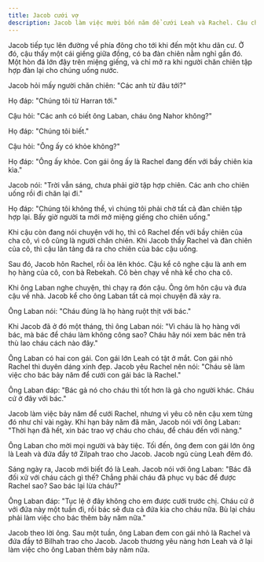 ```yaml
---
title: Jacob cưới vợ
description: Jacob làm việc mười bốn năm để cưới Leah và Rachel. Câu chuyện thể hiện sự kiên nhẫn, tình yêu và những thử thách trong hành trình xây dựng gia đình của Jacob.
---
```


Jacob tiếp tục lên đường về phía đông cho tới khi đến một khu dân cư. Ở đó, cậu thấy một cái giếng giữa đồng, có ba đàn chiên nằm nghỉ gần đó. Một hòn đá lớn đậy trên miệng giếng, và chỉ mở ra khi người chăn chiên tập hợp đàn lại cho chúng uống nước.

Jacob hỏi mấy người chăn chiên: "Các anh từ đâu tới?"

Họ đáp: "Chúng tôi từ Harran tới."

Cậu hỏi: "Các anh có biết ông Laban, cháu ông Nahor không?"

Họ đáp: "Chúng tôi biết."

Cậu hỏi: "Ông ấy có khỏe không?"

Họ đáp: "Ông ấy khỏe. Con gái ông ấy là Rachel đang đến với bầy chiên kia kìa."

Jacob nói: "Trời vẫn sáng, chưa phải giờ tập hợp chiên. Các anh cho chiên uống rồi đi chăn lại đi."

Họ đáp: "Chúng tôi không thể, vì chúng tôi phải chờ tất cả đàn chiên tập hợp lại. Bấy giờ người ta mới mở miệng giếng cho chiên uống."

Khi cậu còn đang nói chuyện với họ, thì cô Rachel đến với bầy chiên của cha cô, vì cô cũng là người chăn chiên. Khi Jacob thấy Rachel và đàn chiên của cô, thì cậu lăn tảng đá ra cho chiên của bác cậu uống.

Sau đó, Jacob hôn Rachel, rồi òa lên khóc. Cậu kể cô nghe cậu là anh em họ hàng của cô, con bà Rebekah. Cô bèn chạy về nhà kể cho cha cô.

Khi ông Laban nghe chuyện, thì chạy ra đón cậu. Ông ôm hôn cậu và đưa cậu về nhà. Jacob kể cho ông Laban tất cả mọi chuyện đã xảy ra.

Ông Laban nói: "Cháu đúng là họ hàng ruột thịt với bác."

Khi Jacob đã ở đó một tháng, thì ông Laban nói: "Vì cháu là họ hàng với bác, mà bác để cháu làm không công sao? Cháu hãy nói xem bác nên trả thù lao cháu cách nào đây."

Ông Laban có hai con gái. Con gái lớn Leah có tật ở mắt. Con gái nhỏ Rachel thì duyên dáng xinh đẹp. Jacob yêu Rachel nên nói: "Cháu sẽ làm việc cho bác bảy năm để cưới con gái bác là Rachel."

Ông Laban đáp: "Bác gả nó cho cháu thì tốt hơn là gả cho người khác. Cháu cứ ở đây với bác."

Jacob làm việc bảy năm để cưới Rachel, nhưng vì yêu cô nên cậu xem từng đó như chỉ vài ngày. Khi hạn bảy năm đã mãn, Jacob nói với ông Laban: "Thời hạn đã hết, xin bác trao vợ cháu cho cháu, để cháu đến với nàng."

Ông Laban cho mời mọi người và bày tiệc. Tối đến, ông đem con gái lớn ông là Leah và đứa đầy tớ Zilpah trao cho Jacob. Jacob ngủ cùng Leah đêm đó.

Sáng ngày ra, Jacob mới biết đó là Leah. Jacob nói với ông Laban: "Bác đã đối xử với cháu cách gì thế? Chẳng phải cháu đã phục vụ bác để được Rachel sao? Sao bác lại lừa cháu?"

Ông Laban đáp: "Tục lệ ở đây không cho em được cưới trước chị. Cháu cứ ở với đứa này một tuần đi, rồi bác sẽ đưa cả đứa kia cho cháu nữa. Bù lại cháu phải làm việc cho bác thêm bảy năm nữa."

Jacob theo lời ông. Sau một tuần, ông Laban đem con gái nhỏ là Rachel và đứa đầy tớ Bilhah trao cho Jacob. Jacob thương yêu nàng hơn Leah và ở lại làm việc cho ông Laban thêm bảy năm nữa.
